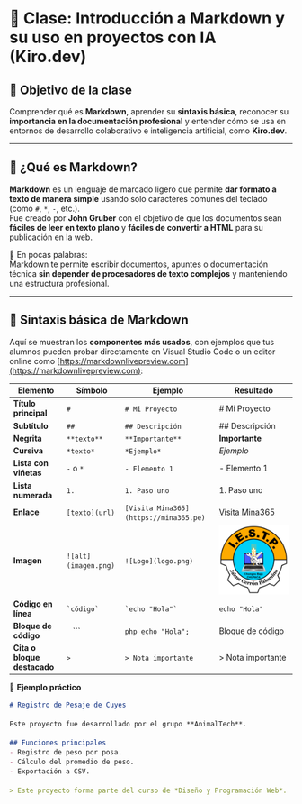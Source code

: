 # 📘 Clase: Introducción a Markdown y su uso en proyectos con IA (Kiro.dev)

## 🎯 Objetivo de la clase
Comprender qué es **Markdown**, aprender su **sintaxis básica**, reconocer su **importancia en la documentación profesional** y entender cómo se usa en entornos de desarrollo colaborativo e inteligencia artificial, como **Kiro.dev**.

---

## 🧠 ¿Qué es Markdown?

**Markdown** es un lenguaje de marcado ligero que permite **dar formato a texto de manera simple** usando solo caracteres comunes del teclado (como `#`, `*`, `-`, etc.).  
Fue creado por **John Gruber** con el objetivo de que los documentos sean **fáciles de leer en texto plano** y **fáciles de convertir a HTML** para su publicación en la web.

📌 En pocas palabras:  
Markdown te permite escribir documentos, apuntes o documentación técnica **sin depender de procesadores de texto complejos** y manteniendo una estructura profesional.

---

## 🧱 Sintaxis básica de Markdown

Aquí se muestran los **componentes más usados**, con ejemplos que tus alumnos pueden probar directamente en Visual Studio Code o un editor online como [https://markdownlivepreview.com](https://markdownlivepreview.com):

| Elemento | Símbolo | Ejemplo | Resultado |
|-----------|----------|----------|------------|
| **Título principal** | `#` | `# Mi Proyecto` | # Mi Proyecto |
| **Subtítulo** | `##` | `## Descripción` | ## Descripción |
| **Negrita** | `**texto**` | `**Importante**` | **Importante** |
| **Cursiva** | `*texto*` | `*Ejemplo*` | *Ejemplo* |
| **Lista con viñetas** | `-` o `*` | `- Elemento 1` | - Elemento 1 |
| **Lista numerada** | `1.` | `1. Paso uno` | 1. Paso uno |
| **Enlace** | `[texto](url)` | `[Visita Mina365](https://mina365.pe)` | [Visita Mina365](https://mina365.pe) |
| **Imagen** | `![alt](imagen.png)` | `![Logo](logo.png)` | ![Logo](logo.png) |
| **Código en línea** | `` `código` `` | `` `echo "Hola"` `` | `echo "Hola"` |
| **Bloque de código** | ``` ``` ``` | ```php echo "Hola"; ``` | Bloque de código |
| **Cita o bloque destacado** | `>` | `> Nota importante` | > Nota importante |

📘 **Ejemplo práctico**

```markdown
# Registro de Pesaje de Cuyes

Este proyecto fue desarrollado por el grupo **AnimalTech**.

## Funciones principales
- Registro de peso por posa.
- Cálculo del promedio de peso.
- Exportación a CSV.

> Este proyecto forma parte del curso de *Diseño y Programación Web*.
```

